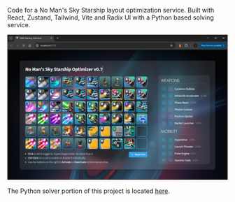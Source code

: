 Code for a No Man's Sky Starship layout optimization service. Built with React, Zustand, Tailwind, Vite and Radix UI with a Python based solving service.

![Screenshot](https://github.com/jbelew/NMS_LayoutOptimizer/blob/master/screenshot.png?raw=true)

The Python solver portion of this project is located [here](https://github.com/jbelew/nms_optimizer-sevice).